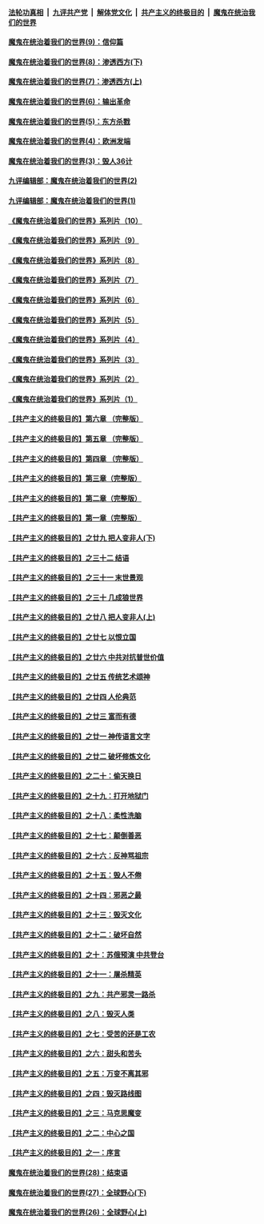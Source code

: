 ####  [法轮功真相](../../../../basic/blob/master/README.md?t=09240531) &nbsp;|&nbsp; [九评共产党](../../../../9ping.md/blob/master/README.md?t=09240531) &nbsp;|&nbsp; [解体党文化](../../../../jtdwh.md/blob/master/README.md?t=09240531)  &nbsp;|&nbsp; [共产主义的终极目的](../../../../gczydzjmd.md/blob/master/README.md?t=09240531) &nbsp;|&nbsp; [魔鬼在统治我们的世界](../../../../mgztzwmdsj.md/blob/master/README.md?t=09240531) 

#### [魔鬼在统治着我们的世界(9)：信仰篇](../pages/nsc422/n10432159.md?t=09240531) 

#### [魔鬼在统治着我们的世界(8)：渗透西方(下)](../pages/nsc422/n10429603.md?t=09240531) 

#### [魔鬼在统治着我们的世界(7)：渗透西方(上)](../pages/nsc422/n10426013.md?t=09240531) 

#### [魔鬼在统治着我们的世界(6)：输出革命](../pages/nsc422/n10421536.md?t=09240531) 

#### [魔鬼在统治着我们的世界(5)：东方杀戮](../pages/nsc422/n10417707.md?t=09240531) 

#### [魔鬼在统治着我们的世界(4)：欧洲发端](../pages/nsc422/n10414890.md?t=09240531) 

#### [魔鬼在统治着我们的世界(3)：毁人36计](../pages/nsc422/n10411583.md?t=09240531) 

#### [九评编辑部：魔鬼在统治着我们的世界(2)](../pages/nsc422/n10410036.md?t=09240531) 

#### [九评编辑部：魔鬼在统治着我们的世界(1)](../pages/nsc422/n10406825.md?t=09240531) 

#### [《魔鬼在统治着我们的世界》系列片（10）](../pages/nsc422/n12292670.md?t=09240531) 

#### [《魔鬼在统治着我们的世界》系列片（9）](../pages/nsc422/n12290859.md?t=09240531) 

#### [《魔鬼在统治着我们的世界》系列片（8）](../pages/nsc422/n12287445.md?t=09240531) 

#### [《魔鬼在统治着我们的世界》系列片（7）](../pages/nsc422/n12283425.md?t=09240531) 

#### [《魔鬼在统治着我们的世界》系列片（6）](../pages/nsc422/n12282314.md?t=09240531) 

#### [《魔鬼在统治着我们的世界》系列片（5）](../pages/nsc422/n12281419.md?t=09240531) 

#### [《魔鬼在统治着我们的世界》系列片（4）](../pages/nsc422/n12274024.md?t=09240531) 

#### [《魔鬼在统治着我们的世界》系列片（3）](../pages/nsc422/n12271322.md?t=09240531) 

#### [《魔鬼在统治着我们的世界》系列片（2）](../pages/nsc422/n12269049.md?t=09240531) 

#### [《魔鬼在统治着我们的世界》系列片（1）](../pages/nsc422/n12267575.md?t=09240531) 

#### [【共产主义的终极目的】第六章 （完整版）](../pages/nsc422/n11428913.md?t=09240531) 

#### [【共产主义的终极目的】第五章 （完整版）](../pages/nsc422/n11428912.md?t=09240531) 

#### [【共产主义的终极目的】第四章 （完整版）](../pages/nsc422/n11428907.md?t=09240531) 

#### [【共产主义的终极目的】第三章（完整版）](../pages/nsc422/n11428848.md?t=09240531) 

#### [【共产主义的终极目的】第二章（完整版）](../pages/nsc422/n11428831.md?t=09240531) 

#### [【共产主义的终极目的】第一章（完整版）](../pages/nsc422/n11417651.md?t=09240531) 

#### [【共产主义的终极目的】之廿九 把人变非人(下)](../pages/nsc422/n11344140.md?t=09240531) 

#### [【共产主义的终极目的】之三十二 结语](../pages/nsc422/n11360535.md?t=09240531) 

#### [【共产主义的终极目的】之三十一 末世景观](../pages/nsc422/n11351129.md?t=09240531) 

#### [【共产主义的终极目的】之三十 几成狼世界](../pages/nsc422/n11348280.md?t=09240531) 

#### [【共产主义的终极目的】之廿八 把人变非人(上)](../pages/nsc422/n11340492.md?t=09240531) 

#### [【共产主义的终极目的】之廿七 以恨立国](../pages/nsc422/n11336944.md?t=09240531) 

#### [【共产主义的终极目的】之廿六 中共对抗普世价值](../pages/nsc422/n11324785.md?t=09240531) 

#### [【共产主义的终极目的】之廿五 传统艺术颂神](../pages/nsc422/n11296396.md?t=09240531) 

#### [【共产主义的终极目的】之廿四 人伦典范](../pages/nsc422/n11296397.md?t=09240531) 

#### [【共产主义的终极目的】之廿三 富而有德](../pages/nsc422/n11283598.md?t=09240531) 

#### [【共产主义的终极目的】之廿一 神传语言文字](../pages/nsc422/n11263265.md?t=09240531) 

#### [【共产主义的终极目的】之廿二 破坏修炼文化](../pages/nsc422/n11245728.md?t=09240531) 

#### [【共产主义的终极目的】之二十：偷天换日](../pages/nsc422/n11238846.md?t=09240531) 

#### [【共产主义的终极目的】之十九：打开地狱门](../pages/nsc422/n11206376.md?t=09240531) 

#### [【共产主义的终极目的】之十八：柔性洗脑](../pages/nsc422/n11199994.md?t=09240531) 

#### [【共产主义的终极目的】之十七：颠倒善恶](../pages/nsc422/n11179782.md?t=09240531) 

#### [【共产主义的终极目的】之十六：反神骂祖宗](../pages/nsc422/n11166798.md?t=09240531) 

#### [【共产主义的终极目的】之十五：毁人不倦](../pages/nsc422/n11166792.md?t=09240531) 

#### [【共产主义的终极目的】之十四：邪恶之最](../pages/nsc422/n11150249.md?t=09240531) 

#### [【共产主义的终极目的】之十三：毁灭文化](../pages/nsc422/n11135227.md?t=09240531) 

#### [【共产主义的终极目的】之十二：破坏自然](../pages/nsc422/n11135214.md?t=09240531) 

#### [【共产主义的终极目的】之十：苏俄预演 中共登台](../pages/nsc422/n11118424.md?t=09240531) 

#### [【共产主义的终极目的】之十一：屠杀精英](../pages/nsc422/n11118442.md?t=09240531) 

#### [【共产主义的终极目的】之九：共产邪灵一路杀](../pages/nsc422/n11114139.md?t=09240531) 

#### [【共产主义的终极目的】之八：毁灭人类](../pages/nsc422/n11108503.md?t=09240531) 

#### [【共产主义的终极目的】之七：受苦的还是工农](../pages/nsc422/n11101809.md?t=09240531) 

#### [【共产主义的终极目的】之六：甜头和苦头](../pages/nsc422/n11096971.md?t=09240531) 

#### [【共产主义的终极目的】之五：万变不离其邪](../pages/nsc422/n11091285.md?t=09240531) 

#### [【共产主义的终极目的】之四：毁灭路线图](../pages/nsc422/n11086284.md?t=09240531) 

#### [【共产主义的终极目的】之三：马克思魔变](../pages/nsc422/n11061941.md?t=09240531) 

#### [【共产主义的终极目的】之二：中心之国](../pages/nsc422/n11047728.md?t=09240531) 

#### [【共产主义的终极目的】之一：序言](../pages/nsc422/n11086077.md?t=09240531) 

#### [魔鬼在统治着我们的世界(28)：结束语](../pages/nsc422/n10936246.md?t=09240531) 

#### [魔鬼在统治着我们的世界(27)：全球野心(下)](../pages/nsc422/n10928319.md?t=09240531) 

#### [魔鬼在统治着我们的世界(26)：全球野心(上)](../pages/nsc422/n10900318.md?t=09240531) 

